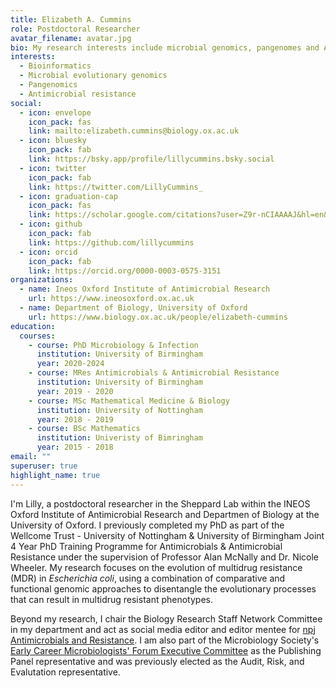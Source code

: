 ```yaml
---
title: Elizabeth A. Cummins
role: Postdoctoral Researcher
avatar_filename: avatar.jpg
bio: My research interests include microbial genomics, pangenomes and AMR.
interests:
  - Bioinformatics
  - Microbial evolutionary genomics
  - Pangenomics
  - Antimicrobial resistance
social:
  - icon: envelope
    icon_pack: fas
    link: mailto:elizabeth.cummins@biology.ox.ac.uk
  - icon: bluesky
    icon_pack: fab
    link: https://bsky.app/profile/lillycummins.bsky.social
  - icon: twitter
    icon_pack: fab
    link: https://twitter.com/LillyCummins_
  - icon: graduation-cap
    icon_pack: fas
    link: https://scholar.google.com/citations?user=Z9r-nCIAAAAJ&hl=en&oi=ao
  - icon: github
    icon_pack: fab
    link: https://github.com/lillycummins
  - icon: orcid
    icon_pack: fab
    link: https://orcid.org/0000-0003-0575-3151
organizations:
  - name: Ineos Oxford Institute of Antimicrobial Research
    url: https://www.ineosoxford.ox.ac.uk
  - name: Department of Biology, University of Oxford
    url: https://www.biology.ox.ac.uk/people/elizabeth-cummins
education:
  courses:
    - course: PhD Microbiology & Infection
      institution: University of Birmingham
      year: 2020-2024
    - course: MRes Antimicrobials & Antimicrobial Resistance
      institution: University of Birmingham
      year: 2019 - 2020
    - course: MSc Mathematical Medicine & Biology
      institution: University of Nottingham
      year: 2018 - 2019
    - course: BSc Mathematics
      institution: Univeristy of Bimringham
      year: 2015 - 2018
email: ""
superuser: true
highlight_name: true
---
```

I'm Lilly, a postdoctoral researcher in the Sheppard Lab within the INEOS Oxford Institute of Antimicrobial Research and Departmen of Biology at the University of Oxford. I previously completed my PhD as part of the Wellcome Trust - University of Nottingham & University of Birmingham Joint 4 Year PhD Training Programme for Antimicrobials & Antimicrobial Resistance under the supervision of Professor Alan McNally and Dr. Nicole Wheeler. My research focuses on the evolution of multidrug resistance (MDR) in *Escherichia coli*, using a combination of comparative and functional genomic approaches to disentangle the evolutionary processes that can result in multidrug resistant phenotypes.

Beyond my research, I chair the Biology Research Staff Network Committee in my department and act as social media editor and editor mentee for [npj Antimicrobials and Resistance](https://www.nature.com/npjamar/). I am also part of the Microbiology Society's [Early Career Microbiologists' Forum Executive Committee](https://microbiologysociety.org/why-microbiology-matters/council-governance/committees/early-career-microbiologists-forum-committee.html?_gl=1*18733vw*_up*MQ..*_ga*MTg1MzgxMjc1Ny4xNzIxMzA2NTA3*_ga_KJR7LS80P1*MTcyMTMwNjUwNi4xLjEuMTcyMTMwNjU0NS4wLjAuMA..) as the Publishing Panel representative and was previously elected as the Audit, Risk, and Evalutation representative.

